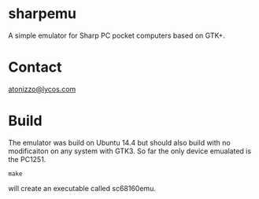 # sharpemu
A simple emulator for Sharp PC pocket computers based on GTK+.

# Contact
atonizzo@lycos.com

# Build
The emulator was build on Ubuntu 14.4 but should also build with no modificaiton on any system with GTK3. So far the only device emualated is the PC1251.

`make`

will create an executable called sc68160emu.
